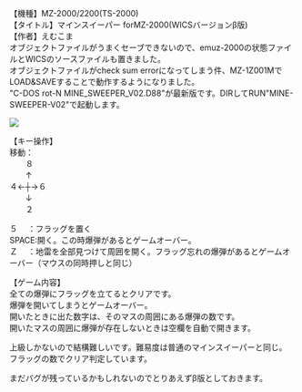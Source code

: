 【機種】MZ-2000/2200(TS-2000)  
【タイトル】マインスイーパー forMZ-2000(WICSバージョンβ版)  
【作者】えむこま  
オブジェクトファイルがうまくセーブできないので、emuz-2000の状態ファイルとWICSのソースファイルも置きました。  
オブジェクトファイルがcheck sum errorになってしまう件、MZ-1Z001MでLOAD&SAVEすることで動作するようになりました。  
"C-DOS rot-N MINE_SWEEPER_V02.D88"が最新版です。DIRしてRUN"MINE-SWEEPER-V02"で起動します。  
  
[![](https://img.youtube.com/vi/j7a2YeUoy5M/0.jpg)](https://youtu.be/j7a2YeUoy5M)      
  
【キー操作】  
移動：  
　　８  
　　↑  
４←┼→６  
　　↓  
　　２  
  
５　 ：フラッグを置く  
SPACE:開く。この時爆弾があるとゲームオーバー。  
Ｚ　 ：地雷を全部見つけて周囲を開く。フラッグ忘れの爆弾があるとゲームオーバー（マウスの同時押しと同じ）  
  
【ゲーム内容】  
全ての爆弾にフラッグを立てるとクリアです。  
爆弾を開いてしまうとゲームオーバー。  
開いたときに出た数字は、そのマスの周囲にある爆弾の数です。  
開いたマスの周囲に爆弾が存在しないときは空欄を自動で開きます。  

上級しかないので結構難しいです。難易度は普通のマインスイーパーと同じ。  
フラッグの数でクリア判定しています。  
  
まだバグが残っているかもしれないのでとりあえずβ版としておきます。  

